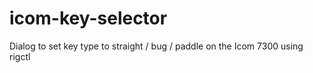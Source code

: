 # icom-key-selector
Dialog to set key type to straight / bug / paddle on the Icom 7300 using rigctl

